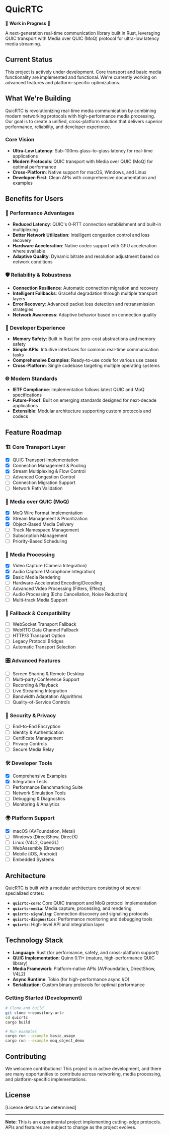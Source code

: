 # QuicRTC

🚧 **Work in Progress** 🚧

A next-generation real-time communication library built in Rust, leveraging QUIC transport with Media over QUIC (MoQ) protocol for ultra-low latency media streaming.

## Current Status

This project is actively under development. Core transport and basic media functionality are implemented and functional. We're currently working on advanced features and platform-specific optimizations.

## What We're Building

QuicRTC is revolutionizing real-time media communication by combining modern networking protocols with high-performance media processing. Our goal is to create a unified, cross-platform solution that delivers superior performance, reliability, and developer experience.

### Core Vision
- **Ultra-Low Latency**: Sub-100ms glass-to-glass latency for real-time applications
- **Modern Protocols**: QUIC transport with Media over QUIC (MoQ) for optimal performance
- **Cross-Platform**: Native support for macOS, Windows, and Linux
- **Developer-First**: Clean APIs with comprehensive documentation and examples

## Benefits for Users

### 🚀 **Performance Advantages**
- **Reduced Latency**: QUIC's 0-RTT connection establishment and built-in multiplexing
- **Better Network Utilization**: Intelligent congestion control and loss recovery
- **Hardware Acceleration**: Native codec support with GPU acceleration where available
- **Adaptive Quality**: Dynamic bitrate and resolution adjustment based on network conditions

### 🛡️ **Reliability & Robustness**
- **Connection Resilience**: Automatic connection migration and recovery
- **Intelligent Fallbacks**: Graceful degradation through multiple transport layers
- **Error Recovery**: Advanced packet loss detection and retransmission strategies
- **Network Awareness**: Adaptive behavior based on connection quality

### 🔧 **Developer Experience**
- **Memory Safety**: Built in Rust for zero-cost abstractions and memory safety
- **Simple APIs**: Intuitive interfaces for common real-time communication tasks
- **Comprehensive Examples**: Ready-to-use code for various use cases
- **Cross-Platform**: Single codebase targeting multiple operating systems

### 🌐 **Modern Standards**
- **IETF Compliance**: Implementation follows latest QUIC and MoQ specifications
- **Future-Proof**: Built on emerging standards designed for next-decade applications
- **Extensible**: Modular architecture supporting custom protocols and codecs

## Feature Roadmap

### 🏗️ **Core Transport Layer**
- [x] QUIC Transport Implementation
- [x] Connection Management & Pooling
- [x] Stream Multiplexing & Flow Control
- [ ] Advanced Congestion Control
- [ ] Connection Migration Support
- [ ] Network Path Validation

### 📡 **Media over QUIC (MoQ)**
- [x] MoQ Wire Format Implementation
- [x] Stream Management & Prioritization
- [x] Object-Based Media Delivery
- [ ] Track Namespace Management
- [ ] Subscription Management
- [ ] Priority-Based Scheduling

### 🎥 **Media Processing**
- [x] Video Capture (Camera Integration)
- [x] Audio Capture (Microphone Integration)
- [x] Basic Media Rendering
- [ ] Hardware-Accelerated Encoding/Decoding
- [ ] Advanced Video Processing (Filters, Effects)
- [ ] Audio Processing (Echo Cancellation, Noise Reduction)
- [ ] Multi-track Media Support

### 🔄 **Fallback & Compatibility**
- [ ] WebSocket Transport Fallback
- [ ] WebRTC Data Channel Fallback
- [ ] HTTP/3 Transport Option
- [ ] Legacy Protocol Bridges
- [ ] Automatic Transport Selection

### 🎛️ **Advanced Features**
- [ ] Screen Sharing & Remote Desktop
- [ ] Multi-party Conference Support
- [ ] Recording & Playback
- [ ] Live Streaming Integration
- [ ] Bandwidth Adaptation Algorithms
- [ ] Quality-of-Service Controls

### 🔐 **Security & Privacy**
- [ ] End-to-End Encryption
- [ ] Identity & Authentication
- [ ] Certificate Management
- [ ] Privacy Controls
- [ ] Secure Media Relay

### 🛠️ **Developer Tools**
- [x] Comprehensive Examples
- [x] Integration Tests
- [ ] Performance Benchmarking Suite
- [ ] Network Simulation Tools
- [ ] Debugging & Diagnostics
- [ ] Monitoring & Analytics

### 🌍 **Platform Support**
- [x] macOS (AVFoundation, Metal)
- [ ] Windows (DirectShow, DirectX)
- [ ] Linux (V4L2, OpenGL)
- [ ] WebAssembly (Browser)
- [ ] Mobile (iOS, Android)
- [ ] Embedded Systems

## Architecture

QuicRTC is built with a modular architecture consisting of several specialized crates:

- **`quicrtc-core`**: Core QUIC transport and MoQ protocol implementation
- **`quicrtc-media`**: Media capture, processing, and rendering
- **`quicrtc-signaling`**: Connection discovery and signaling protocols
- **`quicrtc-diagnostics`**: Performance monitoring and debugging tools
- **`quicrtc`**: High-level API and integration layer

## Technology Stack

- **Language**: Rust (for performance, safety, and cross-platform support)
- **QUIC Implementation**: Quinn 0.11+ (mature, high-performance QUIC library)
- **Media Framework**: Platform-native APIs (AVFoundation, DirectShow, V4L2)
- **Async Runtime**: Tokio (for high-performance async I/O)
- **Serialization**: Custom binary protocols for optimal performance


### Getting Started (Development)

```bash
# Clone and build
git clone <repository-url>
cd quicrtc
cargo build

# Run examples
cargo run --example basic_usage
cargo run --example moq_object_demo
```

## Contributing

We welcome contributions! This project is in active development, and there are many opportunities to contribute across networking, media processing, and platform-specific implementations.

## License

[License details to be determined]

---

**Note**: This is an experimental project implementing cutting-edge protocols. APIs and features are subject to change as the project evolves. 
